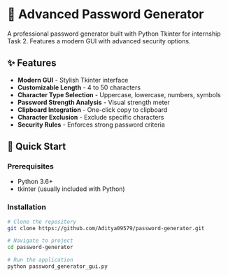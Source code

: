 # 🔐 Advanced Password Generator

A professional password generator built with Python Tkinter for internship Task 2. Features a modern GUI with advanced security options.

## ✨ Features

- **Modern GUI** - Stylish Tkinter interface
- **Customizable Length** - 4 to 50 characters
- **Character Type Selection** - Uppercase, lowercase, numbers, symbols
- **Password Strength Analysis** - Visual strength meter
- **Clipboard Integration** - One-click copy to clipboard
- **Character Exclusion** - Exclude specific characters
- **Security Rules** - Enforces strong password criteria

## 🚀 Quick Start

### Prerequisites
- Python 3.6+
- tkinter (usually included with Python)

### Installation
```bash
# Clone the repository
git clone https://github.com/Aditya09579/password-generator.git

# Navigate to project
cd password-generator

# Run the application
python password_generator_gui.py